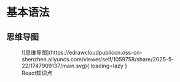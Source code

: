 # 基本语法

## 思维导图

<figure markdown="span">
  ![思维导图](https://edrawcloudpubliccn.oss-cn-shenzhen.aliyuncs.com/viewer/self/1059758/share/2025-5-22/1747909137/main.svg){ loading=lazy }
  <figcaption>React知识点</figcaption>
</figure>
